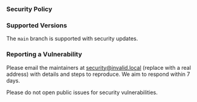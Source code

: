 ### Security Policy

### Supported Versions
The `main` branch is supported with security updates.

### Reporting a Vulnerability
Please email the maintainers at security@invalid.local (replace with a real address) with details and steps to reproduce. We aim to respond within 7 days.

Please do not open public issues for security vulnerabilities.

